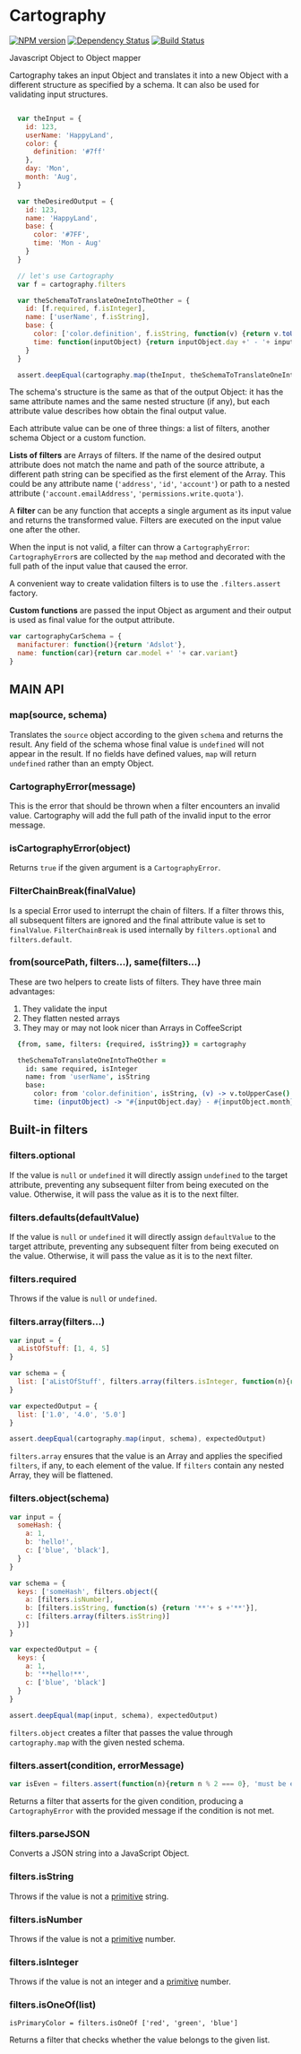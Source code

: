 Cartography
===========

[![NPM version][npm-image]][npm-url] [![Dependency Status][daviddm-url]][daviddm-image]
[![Build Status](https://secure.travis-ci.org/Adslot/cartography.png?branch=master)](http://travis-ci.org/Adslot/cartography)

Javascript Object to Object mapper

Cartography takes an input Object and translates it into a new Object with a
different structure as specified by a schema.
It can also be used for validating input structures.


```javascript

  var theInput = {
    id: 123,
    userName: 'HappyLand',
    color: {
      definition: '#7ff'
    },
    day: 'Mon',
    month: 'Aug',
  }

  var theDesiredOutput = {
    id: 123,
    name: 'HappyLand',
    base: {
      color: '#7FF',
      time: 'Mon - Aug'
    }
  }

  // let's use Cartography
  var f = cartography.filters

  var theSchemaToTranslateOneIntoTheOther = {
    id: [f.required, f.isInteger],
    name: ['userName', f.isString],
    base: {
      color: ['color.definition', f.isString, function(v) {return v.toUpperCase()}],
      time: function(inputObject) {return inputObject.day +' - '+ inputObject.month}
    }
  }

  assert.deepEqual(cartography.map(theInput, theSchemaToTranslateOneIntoTheOther), theDesiredOutput)
```

The schema's structure is the same as that of the output Object: it has the
same attribute names and the same nested structure (if any), but each
attribute value describes how obtain the final output value.

Each attribute value can be one of three things: a list of filters, another
schema Object or a custom function.

**Lists of filters** are Arrays of filters.
If the name of the desired output attribute does not match the name and path of the source attribute,
a different path string can be specified as the first element of the Array.
This could be any attribute name (`'address'`, `'id'`, `'account'`) or path to a
nested attribute (`'account.emailAddress'`, `'permissions.write.quota'`).

A **filter** can be any function that accepts a single argument as its input value
and returns the transformed value.
Filters are executed on the input value one after the other.

When the input is not valid, a filter can throw a `CartographyError`:
`CartographyError`s are collected by the `map` method and decorated with the
full path of the input value that caused the error.

A convenient way to create validation filters is to use the `.filters.assert` factory.


**Custom functions** are passed the input Object as argument and their output
is used as final value for the output attribute.
```javascript
var cartographyCarSchema = {
  manifacturer: function(){return 'Adslot'},
  name: function(car){return car.model +' '+ car.variant}
}
```


MAIN API
--------

### map(source, schema)
Translates the `source` object according to the given `schema` and returns the result.
Any field of the schema whose final value is `undefined` will not appear in the result.
If no fields have defined values, `map` will return `undefined` rather than an empty Object.


### CartographyError(message)
This is the error that should be thrown when a filter encounters an invalid value.
Cartography will add the full path of the invalid input to the error message.


### isCartographyError(object)
Returns `true` if the given argument is a `CartographyError`.


### FilterChainBreak(finalValue)
Is a special Error used to interrupt the chain of filters.
If a filter throws this, all subsequent filters are ignored and the final attribute value
is set to `finalValue`.
`FilterChainBreak` is used internally by `filters.optional` and `filters.default`.


### from(sourcePath, filters...), same(filters...)
These are two helpers to create lists of filters.
They have three main advantages:

1. They validate the input
2. They flatten nested arrays
3. They may or may not look nicer than Arrays in CoffeeScript

```coffeescript
  {from, same, filters: {required, isString}} = cartography

  theSchemaToTranslateOneIntoTheOther =
    id: same required, isInteger
    name: from 'userName', isString
    base:
      color: from 'color.definition', isString, (v) -> v.toUpperCase()
      time: (inputObject) -> "#{inputObject.day} - #{inputObject.month}"
```


Built-in filters
----------------

### filters.optional
If the value is `null` or `undefined` it will directly assign `undefined` to the target attribute,
preventing any subsequent filter from being executed on the value.
Otherwise, it will pass the value as it is to the next filter.


### filters.defaults(defaultValue)
If the value is `null` or `undefined` it will directly assign `defaultValue` to the target attribute,
preventing any subsequent filter from being executed on the value.
Otherwise, it will pass the value as it is to the next filter.


### filters.required
Throws if the value is `null` or `undefined`.


### filters.array(filters...)
```javascript
var input = {
  aListOfStuff: [1, 4, 5]
}

var schema = {
  list: ['aListOfStuff', filters.array(filters.isInteger, function(n){return n+'.0'})]
}

var expectedOutput = {
  list: ['1.0', '4.0', '5.0']
}

assert.deepEqual(cartography.map(input, schema), expectedOutput)
```
`filters.array` ensures that the value is an Array and applies the specified `filters`, if any, to each element of the value.
If `filters` contain any nested Array, they will be flattened.


### filters.object(schema)
```javascript
var input = {
  someHash: {
    a: 1,
    b: 'hello!',
    c: ['blue', 'black'],
  }
}

var schema = {
  keys: ['someHash', filters.object({
    a: [filters.isNumber],
    b: [filters.isString, function(s) {return '**'+ s +'**'}],
    c: [filters.array(filters.isString)]
  })]
}

var expectedOutput = {
  keys: {
    a: 1,
    b: '**hello!**',
    c: ['blue', 'black']
  }
}

assert.deepEqual(map(input, schema), expectedOutput)
```
`filters.object` creates a filter that passes the value through `cartography.map` with the given nested schema.


### filters.assert(condition, errorMessage)
```javascript
var isEven = filters.assert(function(n){return n % 2 === 0}, 'must be even')
```
Returns a filter that asserts for the given condition, producing a `CartographyError` with the provided
message if the condition is not met.


### filters.parseJSON
Converts a JSON string into a JavaScript Object.


### filters.isString
Throws if the value is not a [primitive][MDN] string.


### filters.isNumber
Throws if the value is not a [primitive][MDN] number.


### filters.isInteger
Throws if the value is not an integer and a [primitive][MDN] number.


### filters.isOneOf(list)
```
isPrimaryColor = filters.isOneOf ['red', 'green', 'blue']
```
Returns a filter that checks whether the value belongs to the given list.


[MDN]: https://developer.mozilla.org/en-US/docs/Web/JavaScript/Reference/Global_Objects/String#Distinction_between_string_primitives_and_String_objects
[npm-url]: https://npmjs.org/package/cartography
[npm-image]: https://badge.fury.io/js/cartography.svg
[daviddm-url]: https://david-dm.org/adslot/cartography.svg?theme=shields.io
[daviddm-image]: https://david-dm.org/adslot/cartography
